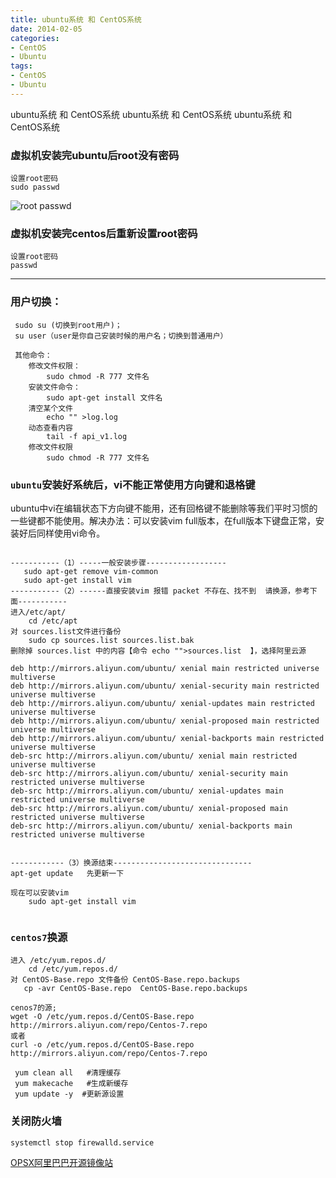 ```yaml
---
title: ubuntu系统 和 CentOS系统
date: 2014-02-05
categories: 
- CentOS
- Ubuntu
tags:
- CentOS
- Ubuntu
---
```

ubuntu系统 和 CentOS系统
ubuntu系统 和 CentOS系统
ubuntu系统 和 CentOS系统

<!-- more -->

### 虚拟机安装完ubuntu后root没有密码

```
设置root密码
sudo passwd
```
![root passwd](/img/ubuntu/linux_command/linux_00/root_passwd.png)
### 虚拟机安装完centos后重新设置root密码
```
设置root密码
passwd
```
--------------------------------
### 用户切换：    
```
 sudo su (切换到root用户)；    
 su user（user是你自己安装时候的用户名；切换到普通用户）
 
 其他命令：
	修改文件权限：
     	sudo chmod -R 777 文件名
	安装文件命令：
     	sudo apt-get install 文件名
    清空某个文件
    	echo "" >log.log
    动态查看内容
    	tail -f api_v1.log
    修改文件权限
     	sudo chmod -R 777 文件名
```

### `ubuntu`安装好系统后，vi不能正常使用方向键和退格键
ubuntu中vi在编辑状态下方向键不能用，还有回格键不能删除等我们平时习惯的一些键都不能使用。解决办法：可以安装vim full版本，在full版本下键盘正常，安装好后同样使用vi命令。

```

-----------（1）-----一般安装步骤------------------
   sudo apt-get remove vim-common
   sudo apt-get install vim
-----------（2）------直接安装vim 报错 packet 不存在、找不到  请换源，参考下面-----------
进入/etc/apt/
	cd /etc/apt
对 sources.list文件进行备份
	sudo cp sources.list sources.list.bak
删除掉 sources.list 中的内容【命令 echo "">sources.list  】，选择阿里云源	

deb http://mirrors.aliyun.com/ubuntu/ xenial main restricted universe multiverse
deb http://mirrors.aliyun.com/ubuntu/ xenial-security main restricted universe multiverse
deb http://mirrors.aliyun.com/ubuntu/ xenial-updates main restricted universe multiverse
deb http://mirrors.aliyun.com/ubuntu/ xenial-proposed main restricted universe multiverse
deb http://mirrors.aliyun.com/ubuntu/ xenial-backports main restricted universe multiverse
deb-src http://mirrors.aliyun.com/ubuntu/ xenial main restricted universe multiverse
deb-src http://mirrors.aliyun.com/ubuntu/ xenial-security main restricted universe multiverse
deb-src http://mirrors.aliyun.com/ubuntu/ xenial-updates main restricted universe multiverse
deb-src http://mirrors.aliyun.com/ubuntu/ xenial-proposed main restricted universe multiverse
deb-src http://mirrors.aliyun.com/ubuntu/ xenial-backports main restricted universe multiverse


------------（3）换源结束-------------------------------
apt-get update   先更新一下

现在可以安装vim
 	sudo apt-get install vim
 	
```

### `centos7`换源

```shell
进入 /etc/yum.repos.d/ 
	cd /etc/yum.repos.d/
对 CentOS-Base.repo 文件备份 CentOS-Base.repo.backups
   cp -avr CentOS-Base.repo  CentOS-Base.repo.backups

cenos7的源;
wget -O /etc/yum.repos.d/CentOS-Base.repo http://mirrors.aliyun.com/repo/Centos-7.repo
或者
curl -o /etc/yum.repos.d/CentOS-Base.repo http://mirrors.aliyun.com/repo/Centos-7.repo

 yum clean all   #清理缓存
 yum makecache   #生成新缓存
 yum update -y  #更新源设置
```

### 关闭防火墙

```shell
systemctl stop firewalld.service
```



[OPSX阿里巴巴开源镜像站](https://opsx.alibaba.com/guide?lang=zh-CN&document=69a1db68-801e-11e8-b6bd-00163e04cdbb)


















